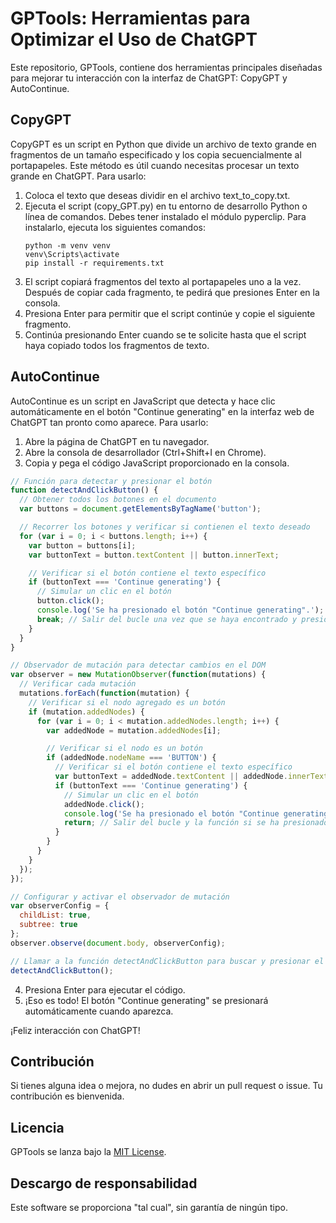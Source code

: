 # GPTools: Herramientas para Optimizar el Uso de ChatGPT

Este repositorio, GPTools, contiene dos herramientas principales diseñadas para mejorar tu interacción con la interfaz de ChatGPT: CopyGPT y AutoContinue.

## CopyGPT

CopyGPT es un script en Python que divide un archivo de texto grande en fragmentos de un tamaño especificado y los copia secuencialmente al portapapeles. Este método es útil cuando necesitas procesar un texto grande en ChatGPT. Para usarlo:

1. Coloca el texto que deseas dividir en el archivo text_to_copy.txt.
2. Ejecuta el script (copy_GPT.py) en tu entorno de desarrollo Python o línea de comandos. Debes tener instalado el módulo pyperclip. Para instalarlo, ejecuta los siguientes comandos:
    ```
    python -m venv venv
    venv\Scripts\activate
    pip install -r requirements.txt
    ```
3. El script copiará fragmentos del texto al portapapeles uno a la vez. Después de copiar cada fragmento, te pedirá que presiones Enter en la consola.
4. Presiona Enter para permitir que el script continúe y copie el siguiente fragmento.
5. Continúa presionando Enter cuando se te solicite hasta que el script haya copiado todos los fragmentos de texto.

## AutoContinue

AutoContinue es un script en JavaScript que detecta y hace clic automáticamente en el botón "Continue generating" en la interfaz web de ChatGPT tan pronto como aparece. Para usarlo:

1. Abre la página de ChatGPT en tu navegador.
2. Abre la consola de desarrollador (Ctrl+Shift+I en Chrome).
3. Copia y pega el código JavaScript proporcionado en la consola.

``` js
// Función para detectar y presionar el botón
function detectAndClickButton() {
  // Obtener todos los botones en el documento
  var buttons = document.getElementsByTagName('button');

  // Recorrer los botones y verificar si contienen el texto deseado
  for (var i = 0; i < buttons.length; i++) {
    var button = buttons[i];
    var buttonText = button.textContent || button.innerText;

    // Verificar si el botón contiene el texto específico
    if (buttonText === 'Continue generating') {
      // Simular un clic en el botón
      button.click();
      console.log('Se ha presionado el botón "Continue generating".');
      break; // Salir del bucle una vez que se haya encontrado y presionado el botón
    }
  }
}

// Observador de mutación para detectar cambios en el DOM
var observer = new MutationObserver(function(mutations) {
  // Verificar cada mutación
  mutations.forEach(function(mutation) {
    // Verificar si el nodo agregado es un botón
    if (mutation.addedNodes) {
      for (var i = 0; i < mutation.addedNodes.length; i++) {
        var addedNode = mutation.addedNodes[i];

        // Verificar si el nodo es un botón
        if (addedNode.nodeName === 'BUTTON') {
          // Verificar si el botón contiene el texto específico
          var buttonText = addedNode.textContent || addedNode.innerText;
          if (buttonText === 'Continue generating') {
            // Simular un clic en el botón
            addedNode.click();
            console.log('Se ha presionado el botón "Continue generating".');
            return; // Salir del bucle y la función si se ha presionado el botón
          }
        }
      }
    }
  });
});

// Configurar y activar el observador de mutación
var observerConfig = {
  childList: true,
  subtree: true
};
observer.observe(document.body, observerConfig);

// Llamar a la función detectAndClickButton para buscar y presionar el botón inicialmente
detectAndClickButton();
```

4. Presiona Enter para ejecutar el código.
5. ¡Eso es todo! El botón "Continue generating" se presionará automáticamente cuando aparezca.

¡Feliz interacción con ChatGPT!

## Contribución

Si tienes alguna idea o mejora, no dudes en abrir un pull request o issue. Tu contribución es bienvenida.

## Licencia

GPTools se lanza bajo la [MIT License](LICENSE).

## Descargo de responsabilidad

Este software se proporciona "tal cual", sin garantía de ningún tipo.
